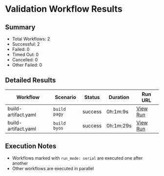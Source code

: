 # Validation Workflow Results

## Summary
- Total Workflows: 2
- Successful: 2
- Failed: 0
- Timed Out: 0
- Cancelled: 0
- Other Failed: 0

## Detailed Results

| Workflow | Scenario | Status | Duration | Run URL |
|----------|----------|---------|-----------|----------|
| build-artifact.yaml | `build pagy` | success | 0h:1m:9s | [View Run](https://github.com/azure-javaee/rhel-jboss-templates/actions/runs/16258403011) |
| build-artifact.yaml | `build byos` | success | 0h:1m:29s | [View Run](https://github.com/azure-javaee/rhel-jboss-templates/actions/runs/16258404277) |


## Execution Notes
- Workflows marked with `run_mode: serial` are executed one after another
- Other workflows are executed in parallel
